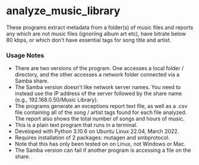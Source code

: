 # analyze_music_library
These programs extract metadata from a folder(s) of music files and reports any
which are not music files (ignoriing album art etc), have bitrate below 80 kbps,
or which don't have essential tags for song title and artist.

### Usage Notes
- There are two versions of the program.  One accesses a local folder / directory,
and the other accesses a network folder connected via a Samba share.
- The Samba version doesn't like network server names.  You need to instead use the 
IP address of the server followed by the share name (e.g., 192.168.0.50/Music Library).
- The programs generate an exceptions report text file, as well as a .csv file
containing all of the song / artist tags found for each file analyzed.  The report
also shows the total number of songs and hours of music.
- This is a plain text program that runs in a terminal.
- Developed with Python 3.10.6 on Ubuntu Linux 22.04, March 2022.
- Requires installation of 2 packages: mutagen and smbprotocol.
- Note that this has only been tested on on Linux, not Windows or Mac.
- The Samba version can fail if another program is accessing a file on the share.
